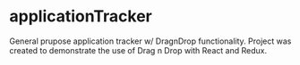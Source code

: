 # applicationTracker
General prupose application tracker w/ DragnDrop functionality. Project was created to demonstrate the use of Drag n Drop with React and Redux.

